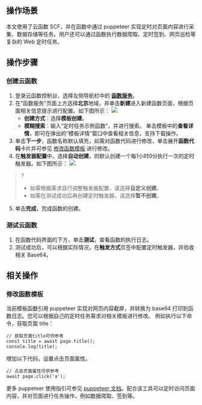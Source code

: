 ## 操作场景

本文使用了云函数 SCF，并在函数中通过 puppeteer 实现定时对页面内容进行采集、数据存储等任务。用户还可以通过函数执行数据爬取、定时签到、网页巡检等复杂的 Web 定时任务。

## 操作步骤

### 创建云函数

1. 登录云函数控制台，选择左侧导航栏中的 **[函数服务](https://console.cloud.tencent.com/scf/list)**。
2. 在“函数服务”页面上方选择**北京**地域，并单击**新建**进入新建函数页面，根据页面相关信息提示进行配置。如下图所示： 
	![](https://main.qcloudimg.com/raw/c2fee5471c4fbc89a2a158b7195d62e6.jpg)
	- **创建方式**：选择**模板创建**。
	- **模糊搜索**：输入“定时任务示例函数”，并进行搜索。
		单击模板中的**查看详情**，即可在弹出的“模板详情”窗口中查看相关信息，支持下载操作。   
3. 单击**下一步**，函数名称默认填充，如需对函数代码进行修改，单击展开**函数代码**卡片并可参见 [修改函数模板](#puppeteer) 进行修改。
4. 在**触发器配置**中，选择**自动创建**，则默认创建一个每1小时0分执行一次的定时触发器。如下图所示： 
![](https://main.qcloudimg.com/raw/f78f12accbdc95ccc728f90308722f04.jpg)
>?
>- 如需根据需求自行调整触发器配置，请选择**自定义创建**。
>- 如需在测试成功后再创建定时触发器，请选择**暂不创建**。
>
5. 单击**完成**，完成函数的创建。



### 测试云函数

1. 在函数代码界面的下方，单击**测试**，查看函数的执行日志。
2. 测试成功后，可以根据实际情况，在**触发方式**页签中配置定时触发器，并验收相关 Base64。



## 相关操作

### 修改函数模板[](id:puppeteer)

当前模板函数引用 puppeteer 实现对网页内容截屏，并转换为 base64 打印到函数日志。您可以根据自己的定时任务需求对相关模板进行修改。
例如执行以下命令，获取页面 title：

```
// 获取页面title可供参考
const title = await page.title();
console.log(title);
```

增加以下代码，设置点击页面属性。

```
// 点击页面属性可供参考
await page.click('a');
```

更多 puppeteer 使用指引可参见 [puppeteer 文档](https://github.com/puppeteer/puppeteer)。配合该工具可以定时访问页面内容，并对页面进行任务操作，例如数据爬取、签到等。

